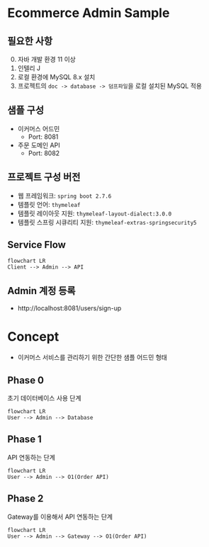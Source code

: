 # Ecommerce Admin Sample

## 필요한 사항
0. 자바 개발 환경 11 이상
1. 인텔리 J
2. 로컬 환경에 MySQL 8.x 설치
3. 프로젝트의 ```doc -> database -> 덤프파일```을 로컬 설치된 MySQL 적용

## 샘플 구성
- 이커머스 어드민 
  - Port: 8081
- 주문 도메인 API 
  - Port: 8082

## 프로젝트 구성 버전
- 웹 프레임워크: ```spring boot 2.7.6```
- 템플릿 언어: ```thymeleaf```
- 템플릿 레이아웃 지원: ```thymeleaf-layout-dialect:3.0.0```
- 템플릿 스프링 시큐리티 지원: ```thymeleaf-extras-springsecurity5```

## Service Flow
```mermaid
flowchart LR
Client --> Admin --> API
```

## Admin 계정 등록
- http://localhost:8081/users/sign-up

# Concept
- 이커머스 서비스를 관리하기 위한 간단한 샘플 어드민 형태

## Phase 0
초기 데이터베이스 사용 단계
```mermaid
flowchart LR
User --> Admin --> Database
```

## Phase 1
API 연동하는 단계
```mermaid
flowchart LR
User --> Admin --> O1(Order API)
```

## Phase 2
Gateway를 이용해서 API 연동하는 단계
```mermaid
flowchart LR
User --> Admin --> Gateway --> O1(Order API)
```
